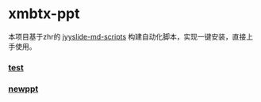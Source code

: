 # xmbtx-ppt

本项目基于zhr的 [jyyslide-md-scripts](https://github.com/Haohahahaha/jyyslide-md-scripts) 构建自动化脚本，实现一键安装，直接上手使用。

### [test](./pages/test/index.html)

### [newppt](./pages/newppt/index.html)
